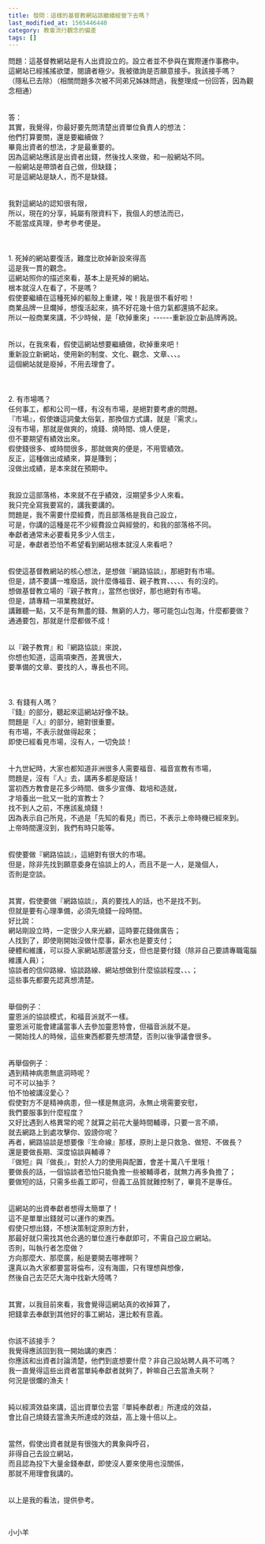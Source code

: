 ```yaml
---
title: 發問：這樣的基督教網站該繼續經營下去嗎？
last_modified_at: 1565446440
category: 教會流行觀念的偏差
tags: []
---
```


<div>問題：這基督教網站是有人出資設立的。設立者並不參與在實際運作事務中。</div>
<div>這網站已經搖搖欲墜，閱讀者極少。我被徵詢是否願意接手。我該接手嗎？</div>
<div>（隱私已去除）（相關問題多次被不同弟兄姊妹問過，我整理成一份回答，因為觀念相通）</div>
<div> </div>
<div> </div>
<div>答：</div>
<div>其實，我覺得，你最好要先問清楚出資單位負責人的想法：</div>
<div>他們打算要關，還是要繼續做？</div>
<div>畢竟出資者的想法，才是最重要的。</div>
<div>因為這網站應該是出資者出錢，然後找人來做，和一般網站不同。</div>
<div>一般網站是帶頭者自己做，但缺錢；</div>
<div>可是這網站是缺人，而不是缺錢。</div>
<div> </div>
<div> </div>
<div>我對這網站的認知很有限，</div>
<div>所以，現在的分享，純屬有限資料下，我個人的想法而已，</div>
<div>不能當成真理，參考參考便是。</div>
<div> </div>
<div> </div>
<div> </div>
<div>1.<span style="white-space:pre"> </span>死掉的網站要復活，難度比砍掉新設來得高</div>
<div>這是我一貫的觀念。</div>
<div>這網站照你的描述來看，基本上是死掉的網站。</div>
<div>根本就沒人在看了，不是嗎？</div>
<div>假使要繼續在這種死掉的軀殼上重建，唉！我是很不看好啦！</div>
<div>商業品牌一旦爛掉，想復活起來，搞不好花幾十倍力氣都還搞不起來。</div>
<div>所以一般商業來講，不少時候，是「砍掉重來」------重新設立新品牌再說。</div>
<div> </div>
<div> </div>
<div>所以，在我來看，假使這網站想要繼續做，砍掉重來吧！</div>
<div>重新設立新網站，使用新的制度、文化、觀念、文章、、、。</div>
<div>這個網站就是廢掉，不用去理會了。</div>
<div> </div>
<div> </div>
<div> </div>
<div>2.<span style="white-space:pre"> </span>有市場嗎？</div>
<div>任何事工，都和公司一樣，有沒有市場，是絕對要考慮的問題。</div>
<div>『市場』，假使嫌這詞彙太俗氣，那換個方式講，就是『需求』。</div>
<div>沒有市場，那就是做爽的，燒錢、燒時間、燒人便是，</div>
<div>但不要期望有績效出來。</div>
<div>假使錢很多、或時間很多，那就做爽的便是，不用管績效。</div>
<div>反正，這種做出成績來，算是賺到；</div>
<div>沒做出成績，是本來就在預期中。</div>
<div> </div>
<div> </div>
<div>我設立這部落格，本來就不在乎績效，沒期望多少人來看。</div>
<div>我只完全寫我要寫的，講我要講的。</div>
<div>問題是，我不需要什麼經費，而且部落格是我自己設立，</div>
<div>可是，你講的這種是花不少經費設立與經營的，和我的部落格不同。</div>
<div>奉獻者通常未必要看見多少人信主，</div>
<div>可是，奉獻者恐怕不希望看到網站根本就沒人來看吧？</div>
<div> </div>
<div> </div>
<div>假使這基督教網站的核心想法，是想做『網路協談』，那絕對有市場。</div>
<div>但是，請不要講一堆廢話，說什麼傳福音、親子教育、、、、、有的沒的。</div>
<div>想做基督教立場的『親子教育』，當然也很好，那也絕對有市場。</div>
<div>但是，請專精一項業務就好。</div>
<div>講難聽一點，又不是有無盡的錢、無窮的人力，哪可能包山包海，什麼都要做？</div>
<div>通通要包，那就是什麼都做不成！</div>
<div> </div>
<div> </div>
<div>以『親子教育』和『網路協談』來說，</div>
<div>你想也知道，這兩項東西，差異很大，</div>
<div>要準備的文章、要找的人，專長也不同。</div>
<div> </div>
<div> </div>
<div> </div>
<div>3.<span style="white-space:pre"> </span>有錢有人嗎？</div>
<div>『錢』的部分，聽起來這網站好像不缺。</div>
<div>問題是『人』的部分，絕對很重要。</div>
<div>有市場，不表示就做得起來；</div>
<div>即使已經看見市場，沒有人，一切免談！</div>
<div> </div>
<div> </div>
<div>十九世紀時，大家也都知道非洲很多人需要福音、福音宣教有市場，</div>
<div>問題是，沒有『人』去，講再多都是廢話！</div>
<div>當初西方教會是花多少時間、做多少宣傳、栽培和造就，</div>
<div>才培養出一批又一批的宣教士？</div>
<div>找不到人之前，不應該亂燒錢！</div>
<div>因為表示自己所見，不過是「先知的看見」而已，不表示上帝時機已經來到。</div>
<div>上帝時間還沒到，我們有時只能等。</div>
<div> </div>
<div> </div>
<div>假使要做『網路協談』，這絕對有很大的市場。</div>
<div>但是，除非先找到願意委身在協談上的人，而且不是一人，是幾個人，</div>
<div>否則是空談。</div>
<div> </div>
<div> </div>
<div>其實，假使要做『網路協談』，真的要找人的話，也不是找不到。</div>
<div>但就是要有心理準備，必須先燒錢一段時間。</div>
<div>好比說：</div>
<div>網站剛設立時，一定很少人來光顧，這時要花錢做廣告；</div>
<div>人找到了，即使剛開始沒做什麼事，薪水也是要支付；</div>
<div>硬體和維護，可以掛人家網站那邊當分支，但也是要付錢（除非自己要請專職電腦維護人員）；</div>
<div>協談者的信仰路線、協談路線、網站想做到什麼協談程度、、、；</div>
<div>這些事先都要先認真想清楚。</div>
<div> </div>
<div> </div>
<div>舉個例子：</div>
<div>靈恩派的協談模式，和福音派就不一樣。</div>
<div>靈恩派可能會建議當事人去參加靈恩特會，但福音派就不是。</div>
<div>一開始找人的時候，這些東西都要先想清楚，否則以後爭議會很多。</div>
<div> </div>
<div> </div>
<div>再舉個例子：</div>
<div>遇到精神病患無底洞時呢？</div>
<div>可不可以抽手？</div>
<div>怕不怕被講沒愛心？</div>
<div>假使對方不是精神病患，但一樣是無底洞，永無止境需要安慰，</div>
<div>我們要服事到什麼程度？</div>
<div>又好比遇到人格異常的呢？就算之前花大量時間輔導，只要一言不順，</div>
<div>就去網路上到處攻擊你、毀謗你呢？</div>
<div>再者，網路協談是想要像『生命線』那樣，原則上是只救急、做短、不做長？</div>
<div>還是要做長期、深度協談與輔導？</div>
<div>『做短』與『做長』，對於人力的使用與配置，會差十萬八千里哦！</div>
<div>要做長的話，一個協談者恐怕只能負擔一些被輔導者，就無力再多負擔了；</div>
<div>要做短的話，只需多些義工即可，但義工品質就難控制了，畢竟不是專任。</div>
<div> </div>
<div> </div>
<div>這網站的出資奉獻者想得太簡單了！</div>
<div>這不是單單出錢就可以運作的東西。</div>
<div>假使只想出錢，不想決策制定原則方針，</div>
<div>那最好就只需找其他合適的單位進行奉獻即可，不需自己設立網站。</div>
<div>否則，叫執行者怎麼做？</div>
<div>方向那麼大、那麼廣，船是要開去哪裡啊？</div>
<div>還真以為大家都要當哥倫布，沒有海圖，只有理想與想像，</div>
<div>然後自己去茫茫大海中找新大陸嗎？</div>
<div> </div>
<div> </div>
<div>其實，以我目前來看，我會覺得這網站真的收掉算了，</div>
<div>把錢拿去奉獻到其他好的事工網站，還比較有意義。</div>
<div> </div>
<div> </div>
<div>你該不該接手？</div>
<div>我覺得應該回到我一開始講的東西：</div>
<div>你應該和出資者討論清楚，他們到底想要什麼？非自己設站聘人員不可嗎？</div>
<div>我一直覺得這些出資者當單純奉獻者就夠了，幹嘛自己去當漁夫啊？</div>
<div>何況是很爛的漁夫！</div>
<div> </div>
<div> </div>
<div>純以經濟效益來講，這出資單位去當『單純奉獻者』所達成的效益，</div>
<div>會比自己燒錢去當漁夫所達成的效益，高上幾十倍以上。</div>
<div> </div>
<div> </div>
<div>當然，假使出資者就是有很強大的異象與呼召，</div>
<div>非得自己去設立網站，</div>
<div>而且認為投下大量金錢奉獻，即使沒人要來使用也沒關係，</div>
<div>那就不用理會我講的。</div>
<div> </div>
<div> </div>
<div>以上是我的看法，提供參考。</div>
<p> </p>
<p>小小羊</p>
